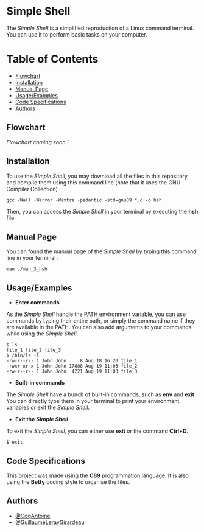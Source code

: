 # Simple Shell

The *Simple Shell* is a simplified reproduction of a Linux command terminal. You can use it to perform basic tasks on your computer.

# Table of Contents

- [Flowchart](#flowchart)
- [Installation](#installation)
- [Manual Page](#manual-page)
- [Usage/Examples](#usageexamples)
- [Code Specifications](#code-specifications)
- [Authors](#authors)

## Flowchart

*Flowchart coming soon !*

## Installation

To use the *Simple Shell*, you may download all the files in this repository, and compile them using this command line (note that it uses the GNU Compiler Collection) :

````
gcc -Wall -Werror -Wextra -pedantic -std=gnu89 *.c -o hsh
````

Then, you can access the *Simple Shell* in your terminal by executing the **hsh** file.

## Manual Page

You can found the manual page of the *Simple Shell* by typing this command line in your terminal :

````
man ./man_3_hsh
````
## Usage/Examples

- **Enter commands**

As the *Simple Shell* handle the PATH environment variable, you can use commands by typing their entire path, or simply the command name if they are available in the PATH.
You can also add arguments to your commands while using the *Simple Shell*.

````
$ ls
file_1 file_2 file_3
$ /bin/ls -l
-rw-r--r-- 1 John John     8 Aug 18 16:20 file_1
-rwxr-xr-x 1 John John 17888 Aug 19 11:03 file_2
-rw-r--r-- 1 John John  4221 Aug 19 11:03 file_3
````

- **Built-in commands**

The *Simple Shell* have a bunch of built-in commands, such as **env** and **exit**. You can directly type them in your terminal to print your environment variables or exit the *Simple Shell*.

- **Exit the *Simple Shell***

To exit the *Simple Shell*, you can either use **exit** or the command **Ctrl+D**.

````
$ exit
````

## Code Specifications

This project was made using the **C89** programmation language. It is also using the **Betty** coding style to organise the files.

## Authors

- [@CoqAntoine](https://github.com/CoqAntoine) 
- [@GuillaumeLerayGirardeau](https://github.com/GuillaumeLerayGirardeau)
